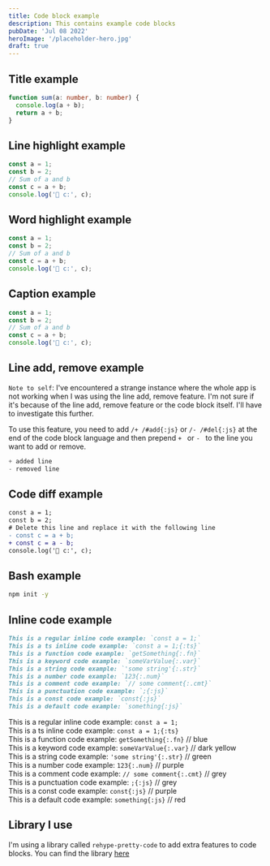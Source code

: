 ```yaml
---
title: Code block example
description: This contains example code blocks
pubDate: 'Jul 08 2022'
heroImage: '/placeholder-hero.jpg'
draft: true
---
```


## Title example

```ts title="📄 calcs/add.ts" showLineNumbers
function sum(a: number, b: number) {
  console.log(a + b);
  return a + b;
}
```

## Line highlight example

```ts {1-2,4} showLineNumbers
const a = 1;
const b = 2;
// Sum of a and b
const c = a + b;
console.log('🚀 c:', c);
```

## Word highlight example

```ts showLineNumbers /a + b/ /a = 1/ /b = 2/
const a = 1;
const b = 2;
// Sum of a and b
const c = a + b;
console.log('🚀 c:', c);
```

## Caption example

```ts caption="💡 The above code is a simple example of a sum" showLineNumbers
const a = 1;
const b = 2;
// Sum of a and b
const c = a + b;
console.log('🚀 c:', c);
```

## Line add, remove example

`Note to self`: I've encountered a strange instance where the whole app is not working when I was using the line add, remove feature. I'm not sure if it's because of the line add, remove feature or the code block itself. I'll have to investigate this further.

To use this feature, you need to add `/+ /#add{:js}` or `/- /#del{:js}` at the end of the code block language and then prepend `+ ` or `- ` to the line you want to add or remove.

```ts showLineNumbers /+ /#add /- /#del
+ added line
- removed line
```

## Code diff example

```diff
const a = 1;
const b = 2;
# Delete this line and replace it with the following line
- const c = a + b;
+ const c = a - b;
console.log('🚀 c:', c);
```

## Bash example

```sh
npm init -y
```

## Inline code example

```md caption="The above code will be rendered as the following" showLineNumbers
This is a regular inline code example: `const a = 1;`
This is a ts inline code example: `const a = 1;{:ts}`
This is a function code example: `getSomething{:.fn}`
This is a keyword code example: `someVarValue{:.var}`
This is a string code example: `'some string'{:.str}`
This is a number code example: `123{:.num}`
This is a comment code example: `// some comment{:.cmt}`
This is a punctuation code example: `;{:js}`
This is a const code example: `const{:js}`
This is a default code example: `something{:js}`
```

This is a regular inline code example: `const a = 1;` <br />
This is a ts inline code example: `const a = 1;{:ts}` <br />
This is a function code example: `getSomething{:.fn}` // blue <br />
This is a keyword code example: `someVarValue{:.var}` // dark yellow <br />
This is a string code example: `'some string'{:.str}` // green <br />
This is a number code example: `123{:.num}` // purple <br />
This is a comment code example: `// some comment{:.cmt}` // grey <br />
This is a punctuation code example: `;{:js}` // grey <br />
This is a const code example: `const{:js}` // purple <br />
This is a default code example: `something{:js}` // red <br />

## Library I use

I'm using a library called `rehype-pretty-code` to add extra features to code blocks. You can find the library <a href="https://rehype-pretty-code.netlify.app/" target="_blank">here</a>
